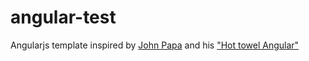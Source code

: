 angular-test
============

Angularjs template inspired by <a href="https://github.com/johnpapa" target="_blank">John Papa</a> and his <a href="https://github.com/johnpapa/HotTowel-Angular" target="_blank">"Hot towel Angular"</a>


